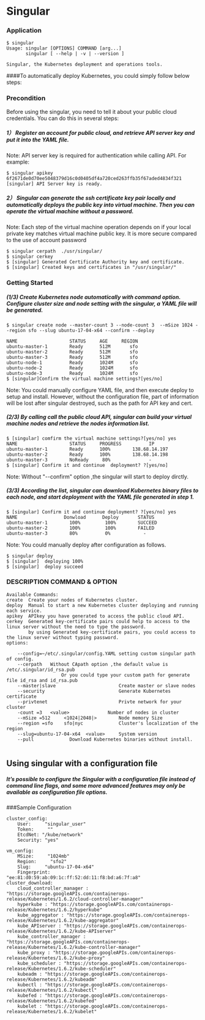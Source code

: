 # Singular

### Application


```
$ singular
Usage: singular [OPTIONS] COMMAND [arg...]
       singular [ --help | -v | --version ]

Singular, the Kubernetes deployment and operations tools.
```
####To automatically deploy Kubernetes, you could simply follow below steps:
### Precondition
Before using the singular, you need to tell it about your public cloud credentials. You can do this in several steps:
 
##### 1）  Register an account for public cloud, and retrieve API server key and put it into the YAML file.
Note: API server key is required for authentication while calling API.
For example:  
  
```
$ singular apikey  6f2671de0d70ee5048379d16c0d0405df4a720ced263ffb35f67aded4834f321
[singular] API Server key is ready.
```

##### 2）  Singular can generate the ssh certificate key pair locally and automatically deploys the public key into virtual machine. Then you can operate the virtual machine without a password. 
Note: Each step of the virtual machine operation depends on if your local private key matches virtual machine public key. It is more secure compared to the use of account password
    
```
$ singular cerpath  ./usr/singular/
$ singular cerkey 
$ [singular] Generated Certificate Authority key and certificate.
$ [singular] Created keys and certificates in "/usr/singular/"
```

### Getting Started

##### (1/3) Create Kubernetes node automatically with command option. Configure cluster size and node setting with the singular, a YAML file will be generated.
```
$ singular create node --master-count 3 --node-count 3  --mSize 1024 --region sfo --slug ubuntu-17-04-x64 --confirm --deploy

NAME                   STATUS     AGE     REGION  
ubuntu-master-1        Ready      512M       sfo   
ubuntu-master-2        Ready      512M       sfo   
ubuntu-master-3        Ready      512M       sfo         
ubuntu-node-1          Ready      1024M      sfo   
ubuntu-node-2          Ready      1024M      sfo   
ubuntu-node-3          Ready      1024M      sfo
$ [singular]Confirm the virtual machine settings?[yes/no]
```
Note: You could manually configure YAML file, and then execute deploy to setup and install. However, without the configuration file, part of information will be lost after singular destroyed, such as the path for API key and cert.


##### (2/3)  By calling call the public cloud API, singular can build your virtual machine nodes and retrieve the nodes information list.
```
$ [singular] comfirm the virtual machine settings?[yes/no] yes
NAME                   STATUS     PROGRESS          IP
ubuntu-master-1        Ready      100%        138.68.14.197
ubuntu-master-2        Ready      100%        138.68.14.198
ubuntu-master-3        NoReady     80%              -
$ [singular] Confirm it and continue  deployment? ?[yes/no]
```
Note: Without "--confirm" option ,the singular will start to deploy dirctly.

##### (3/3)  According the list, singular can download Kubernetes binary files to each node, and start deployment with the YAML file generated in step 1.
```
$ [singular] Confirm it and continue deployment? ?[yes/no] yes
NAME                 Donwload      Deploy       STATUS
ubuntu-master-1        100%         100%        SUCCEED
ubuntu-master-2        100%         100%        FAILED
ubuntu-master-3        80%          0%            -
```
Note: You could manually deploy  after configuration as follows.

```
$ singular deploy
$ [singular]  deploying 100%
$ [singular]  deploy succeed

```
### DESCRIPTION COMMAND & OPTION
    
```
Available Commands:
create  Create your nodes of Kubernetes cluster.
deploy  Manual to start a new Kubernetes cluster deploying and running each service.
apikey	APIkey you have generated to access the public cloud API.
cerkey	Generated key-certificate pairs could help to access to the linux server without the need to type the password.
		by using Generated key-certificate pairs, you could access to the linux server without typing password.
options:
		
    --config=~/etc/.singular/config.YAML setting custom singular path of config.
    --cerpath	Without CApath option ,the default value is /etc/.singular/id_rsa.pub
					Or you could type your custom path for generate file id_rsa and id_rsa.pub
    --master|slave                       Create master or slave nodes
    --security                           Generate Kubernetes certificate
    --privtenet       					 Privte network for your cluster
    -count =3   <value>		    	 Number of nodes in cluster
    --mSize =512	 <1024|2048|>        Node memory Size
    --region =sfo    sfo|nyc			 Cluster's localization of the region
    --slug=ubuntu-17-04-x64  <value>     System version
    --pull             Download Kubernetes binaries without install.               
        
```
## Using singular with a configuration file
##### It’s possible to configure the Singular with a configuration file instead of command line flags, and some more advanced features may only be available as configuration file options. 

###Sample  Configuration

```
cluster_config:
    User:     "singular_user"
    Token:     ""
    EtcdNet: "/kube/network"
    Security: "yes"

vm_config:
    MSize:     "1024mb"
    Region:     "sfo2"
    Slug:     "ubuntu-17-04-x64"
    Fingerprint:      "ee:81:d0:59:ab:09:1c:ff:52:dd:11:f8:bd:a6:7f:a8"
cluster_download:
    cloud_controller_manager : "https://storage.googleAPIs.com/containerops-release/Kubernetes/1.6.2/cloud-controller-manager"
    hyperkube : "https://storage.googleAPIs.com/containerops-release/Kubernetes/1.6.2/hyperkube"
    kube_aggregator : "https://storage.googleAPIs.com/containerops-release/Kubernetes/1.6.2/kube-aggregator"
    kube_APIserver : "https://storage.googleAPIs.com/containerops-release/Kubernetes/1.6.2/kube-APIserver"
    kube_controller_manager : "https://storage.googleAPIs.com/containerops-release/Kubernetes/1.6.2/kube-controller-manager"
    kube_proxy : "https://storage.googleAPIs.com/containerops-release/Kubernetes/1.6.2/kube-proxy"
    kube_scheduler : "https://storage.googleAPIs.com/containerops-release/Kubernetes/1.6.2/kube-scheduler"
    kubeadm : "https://storage.googleAPIs.com/containerops-release/Kubernetes/1.6.2/kubeadm"
    kubectl : "https://storage.googleAPIs.com/containerops-release/Kubernetes/1.6.2/kubectl"
    kubefed : "https://storage.googleAPIs.com/containerops-release/Kubernetes/1.6.2/kubefed"
    kubelet : "https://storage.googleAPIs.com/containerops-release/Kubernetes/1.6.2/kubelet"
```